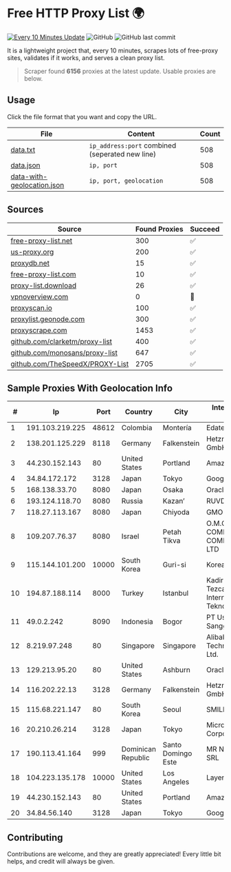 
# Free HTTP Proxy List 🌍

[![Every 10 Minutes Update](https://github.com/mertguvencli/http-proxy-list/actions/workflows/main.yml/badge.svg?branch=main)](https://github.com/mertguvencli/http-proxy-list/actions/workflows/main.yml)
![GitHub](https://img.shields.io/github/license/mertguvencli/http-proxy-list)
![GitHub last commit](https://img.shields.io/github/last-commit/mertguvencli/http-proxy-list)

It is a lightweight project that, every 10 minutes, scrapes lots of free-proxy sites, validates if it works, and serves a clean proxy list.


> Scraper found **6156** proxies at the latest update. Usable proxies are below.

## Usage

Click the file format that you want and copy the URL.


|File|Content|Count|
|----|-------|-----|
|[data.txt](https://raw.githubusercontent.com/mertguvencli/http-proxy-list/main/proxy-list/data.txt)|`ip_address:port` combined (seperated new line)|508|
|[data.json](https://raw.githubusercontent.com/mertguvencli/http-proxy-list/main/proxy-list/data.json)|`ip, port`|508|
|[data-with-geolocation.json](https://raw.githubusercontent.com/mertguvencli/http-proxy-list/main/proxy-list/data-with-geolocation.json)|`ip, port, geolocation`|508|

## Sources

|Source|Found Proxies|Succeed|
|------|-------------|-------|
|[free-proxy-list.net](https://free-proxy-list.net)|300|✅|
|[us-proxy.org](https://www.us-proxy.org)|200|✅|
|[proxydb.net](http://proxydb.net)|15|✅|
|[free-proxy-list.com](https://free-proxy-list.com/?page=&port=&type%5B%5D=http&type%5B%5D=https&up_time=0&search=Search)|10|✅|
|[proxy-list.download](https://www.proxy-list.download/HTTP)|26|✅|
|[vpnoverview.com](https://vpnoverview.com/privacy/anonymous-browsing/free-proxy-servers)|0|🚫|
|[proxyscan.io](https://www.proxyscan.io)|100|✅|
|[proxylist.geonode.com](https://proxylist.geonode.com/api/proxy-list?limit=300&page=1&sort_by=lastChecked&sort_type=desc&protocols=http,https)|300|✅|
|[proxyscrape.com](https://api.proxyscrape.com/v2/?request=displayproxies&protocol=http&timeout=10000&country=all&ssl=all&anonymity=all)|1453|✅|
|[github.com/clarketm/proxy-list](https://raw.githubusercontent.com/clarketm/proxy-list/master/proxy-list-raw.txt)|400|✅|
|[github.com/monosans/proxy-list](https://raw.githubusercontent.com/monosans/proxy-list/main/proxies/http.txt)|647|✅|
|[github.com/TheSpeedX/PROXY-List](https://raw.githubusercontent.com/TheSpeedX/PROXY-List/master/http.txt)|2705|✅|


## Sample Proxies With Geolocation Info

|#|Ip|Port|Country|City|Internet Service Provider|
|-|--|----|-------|----|-------------------------|
|1|191.103.219.225|48612|Colombia|Montería|Edatel S.a. E.S.P|
|2|138.201.125.229|8118|Germany|Falkenstein|Hetzner Online GmbH|
|3|44.230.152.143|80|United States|Portland|Amazon.com, Inc.|
|4|34.84.172.172|3128|Japan|Tokyo|Google LLC|
|5|168.138.33.70|8080|Japan|Osaka|Oracle Corporation|
|6|193.124.118.70|8080|Russia|Kazan’|RUVDS|
|7|118.27.113.167|8080|Japan|Chiyoda|GMO Internet, Inc.|
|8|109.207.76.37|8080|Israel|Petah Tikva|O.M.C. COMPUTERS & COMMUNICATIONS LTD|
|9|115.144.101.200|10000|South Korea|Guri-si|Korea Telecom|
|10|194.87.188.114|8000|Turkey|Istanbul|Kadir Huseyin Tezcan Nosspeed Internet Teknolojileri|
|11|49.0.2.242|8090|Indonesia|Bogor|PT Usaha Adi Sanggoro|
|12|8.219.97.248|80|Singapore|Singapore|Alibaba (US) Technology Co., Ltd.|
|13|129.213.95.20|80|United States|Ashburn|Oracle Corporation|
|14|116.202.22.13|3128|Germany|Falkenstein|Hetzner Online GmbH|
|15|115.68.221.147|80|South Korea|Seoul|SMILESERV|
|16|20.210.26.214|3128|Japan|Tokyo|Microsoft Corporation|
|17|190.113.41.164|999|Dominican Republic|Santo Domingo Este|MR Networking, SRL|
|18|104.223.135.178|10000|United States|Los Angeles|LayerHost|
|19|44.230.152.143|80|United States|Portland|Amazon.com, Inc.|
|20|34.84.56.140|3128|Japan|Tokyo|Google LLC|



## Contributing

Contributions are welcome, and they are greatly appreciated! Every
little bit helps, and credit will always be given.

